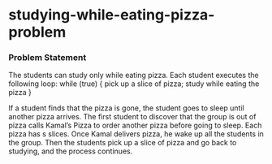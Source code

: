 # studying-while-eating-pizza-problem

### Problem Statement
The students can study only while eating pizza. Each student executes the following loop:
    while (true) {
        pick up a slice of pizza;
        study while eating the pizza
    }
    
If a student finds that the pizza is gone, the student goes to sleep until another pizza arrives. 
The first student to discover that the group is out of pizza calls Kamal’s Pizza to order another pizza before
going to sleep. Each pizza has s slices. Once Kamal delivers pizza, he wake up all the students in the
group. Then the students pick up a slice of pizza and go back to studying, and the process continues.
